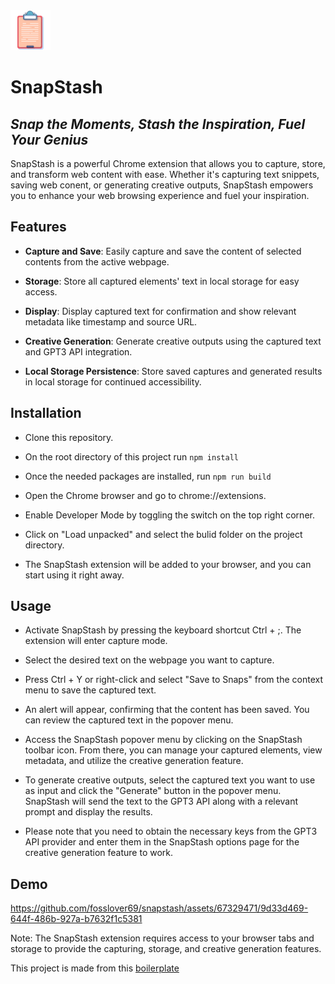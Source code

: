 <img src="src/assets/img/icon-128.png" width="64"/>

# SnapStash

## _Snap the Moments, Stash the Inspiration, Fuel Your Genius_

SnapStash is a powerful Chrome extension that allows you to capture, store, and transform web content with ease. Whether it's capturing text snippets, saving web conent, or generating creative outputs, SnapStash empowers you to enhance your web browsing experience and fuel your inspiration.

## Features

- **Capture and Save**: Easily capture and save the content of selected contents from the active webpage.

- **Storage**: Store all captured elements' text in local storage for easy access.

- **Display**: Display captured text for confirmation and show relevant metadata like timestamp and source URL.

- **Creative Generation**: Generate creative outputs using the captured text and GPT3 API integration.

- **Local Storage Persistence**: Store saved captures and generated results in local storage for continued accessibility.

## Installation

- Clone this repository.

- On the root directory of this project run `npm install`

- Once the needed packages are installed, run `npm run build`

- Open the Chrome browser and go to chrome://extensions.

- Enable Developer Mode by toggling the switch on the top right corner.

- Click on "Load unpacked" and select the bulid folder on the project directory.

- The SnapStash extension will be added to your browser, and you can start using it right away.

## Usage

- Activate SnapStash by pressing the keyboard shortcut Ctrl + ;. The extension will enter capture mode.

- Select the desired text on the webpage you want to capture.

- Press Ctrl + Y or right-click and select "Save to Snaps" from the context menu to save the captured text.

- An alert will appear, confirming that the content has been saved. You can review the captured text in the popover menu.

- Access the SnapStash popover menu by clicking on the SnapStash toolbar icon. From there, you can manage your captured elements, view metadata, and utilize the creative generation feature.

- To generate creative outputs, select the captured text you want to use as input and click the "Generate" button in the popover menu. SnapStash will send the text to the GPT3 API along with a relevant prompt and display the results.

- Please note that you need to obtain the necessary keys from the GPT3 API provider and enter them in the SnapStash options page for the creative generation feature to work.

## Demo
https://github.com/fosslover69/snapstash/assets/67329471/9d33d469-644f-486b-927a-b7632f1c5381

Note: The SnapStash extension requires access to your browser tabs and storage to provide the capturing, storage, and creative generation features.

This project is made from this [boilerplate](https://github.com/lxieyang/chrome-extension-boilerplate-react)
